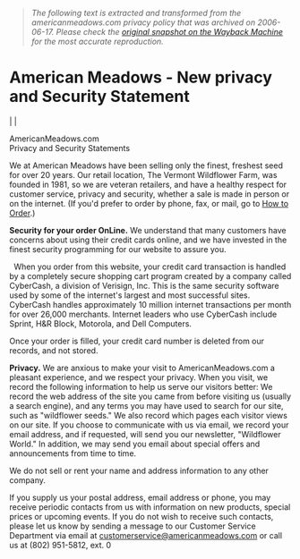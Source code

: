 > *The following text is extracted and transformed from the americanmeadows.com privacy policy that was archived on 2006-06-17. Please check the [original snapshot on the Wayback Machine](https://web.archive.org/web/20060617072415id_/http%3A//www.americanmeadows.com/priv_security.cfm) for the most accurate reproduction.*

# American Meadows - New privacy and Security Statement

|  | 

AmericanMeadows.com  
Privacy and Security Statements   


We at American Meadows have been selling only the finest, freshest seed for over 20 years. Our retail location, The Vermont Wildflower Farm, was founded in 1981, so we are veteran retailers, and have a healthy respect for customer service, privacy and security, whether a sale is made in person or on the internet. (If you'd prefer to order by phone, fax, or mail, go to [How to Order](https://web.archive.org/web/20060617072415id_/http%3A//www.americanmeadows.com/howto.cfm).) 

**Security for your order OnLine.** We understand that many customers have concerns about using their credit cards online, and we have invested in the finest security programming for our website to assure you.   


  When you order from this website, your credit card transaction is handled by a completely secure shopping cart program created by a company called CyberCash, a division of Verisign, Inc. This is the same security software used by some of the internet's largest and most successful sites. CyberCash handles approximately 10 million internet transactions per month for over 26,000 merchants. Internet leaders who use CyberCash include Sprint, H&R Block, Motorola, and Dell Computers.   


Once your order is filled, your credit card number is deleted from our records, and not stored.   


**Privacy.** We are anxious to make your visit to AmericanMeadows.com a pleasant experience, and we respect your privacy. When you visit, we record the following information to help us serve our visitors better: We record the web address of the site you came from before visiting us (usually a search engine), and any terms you may have used to search for our site, such as "wildflower seeds." We also record which pages each visitor views on our site. If you choose to communicate with us via email, we record your email address, and if requested, will send you our newsletter, "Wildflower World." In addition, we may send you email about special offers and announcements from time to time.   


We do not sell or rent your name and address information to any other company.   


If you supply us your postal address, email address or phone, you may receive periodic contacts from us with information on new products, special prices or upcoming events. If you do not wish to receive such contacts, please let us know by sending a message to our Customer Service Department via email at [customerservice@americanmeadows.com](mailto:customerservice@americanmeadows.com) or call us at (802) 951-5812, ext. 0 

